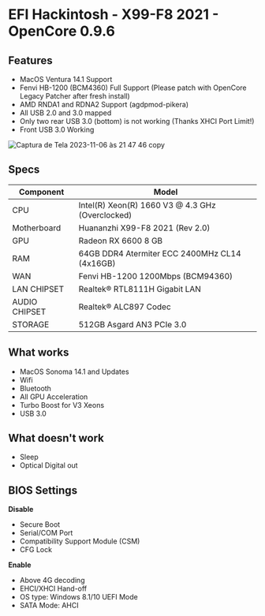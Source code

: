 # EFI Hackintosh - X99-F8 2021 - OpenCore 0.9.6

## Features
- MacOS Ventura 14.1 Support
- Fenvi HB-1200 (BCM4360) Full Support (Please patch with OpenCore Legacy Patcher after fresh install)
- AMD RNDA1 and RDNA2 Support (agdpmod-pikera)
- All USB 2.0 and 3.0 mapped
- Only two rear USB 3.0 (bottom) is not working (Thanks XHCI Port Limit!)
- Front USB 3.0 Working

![Captura de Tela 2023-11-06 às 21 47 46 copy](https://github.com/moesuito/EFI-Hackintosh_X99-F8-2021_OC-0.9.6/assets/57041838/6ae25a2f-feaf-4c6a-848e-b0f78403eaa2)
## **Specs**
| **Component** | **Model** |
| ------------- | --------- |
| CPU | Intel(R) Xeon(R) 1660 V3 @ 4.3 GHz (Overclocked) |
| Motherboard | Huananzhi X99-F8 2021 (Rev 2.0) |
| GPU | Radeon RX 6600 8 GB |
| RAM | 64GB DDR4 Atermiter ECC 2400MHz CL14 (4x16GB) |
| WAN | Fenvi HB-1200 1200Mbps (BCM94360) |
| LAN CHIPSET | Realtek® RTL8111H Gigabit LAN |
| AUDIO CHIPSET | Realtek® ALC897 Codec |
| STORAGE | 512GB Asgard AN3 PCIe 3.0 |
## **What works**
- MacOS Sonoma 14.1 and Updates
- Wifi
- Bluetooth
- All GPU Acceleration
- Turbo Boost for V3 Xeons
- USB 3.0

## **What doesn't work**
- Sleep
- Optical Digital out

## BIOS Settings

**Disable**
- Secure Boot
- Serial/COM Port
- Compatibility Support Module (CSM)
- CFG Lock

**Enable**
- Above 4G decoding
- EHCI/XHCI Hand-off
- OS type: Windows 8.1/10 UEFI Mode
- SATA Mode: AHCI
